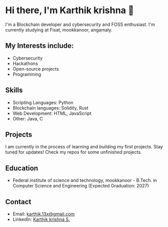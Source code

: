# Hi there, I'm Karthik krishna 👋

I'm a Blockchain developer and cybersecurity and FOSS enthusiast. I'm currently studying at Fisat, mookkanoor, angamaly.

## My Interests include:

- Cybersecurity
- Hackathons
- Open-source projects
- Programming

## Skills

- Scripting Languages: Python
- Blockchain languages: Solidity, Rust
- Web Development: HTML, JavaScript
- Other: Java, C

## Projects

I am currently in the process of learning and building my first projects. Stay tuned for updates!
Check my repos for some unfinished projects.

## Education

- Federal institute of science and technology, mookkanoor - B.Tech. in Computer Science and Engineering (Expected Graduation: 2027)

## Contact

- Email: karthik.13x@gmail.com
- LinkedIn: [Karthik krishna S.](https://www.linkedin.com/in/karthik-krishna-s)
